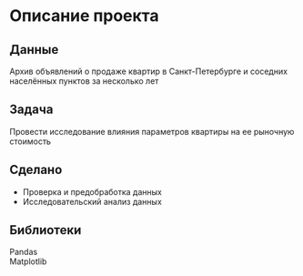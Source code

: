 # Описание проекта
## Данные
Архив объявлений о продаже квартир в Санкт-Петербурге и соседних населённых пунктов за несколько лет
## Задача
Провести исследование влияния параметров квартиры на ее рыночную стоимость
## Сделано
- Проверка и предобработка данных
- Исследовательский анализ данных
## Библиотеки
Pandas    
Matplotlib
